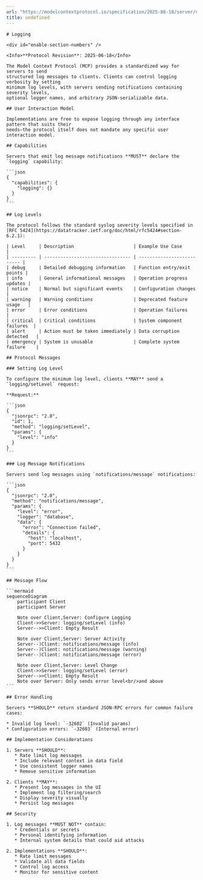 ```yaml
---
url: "https://modelcontextprotocol.io/specification/2025-06-18/server/utilities/logging.md"
title: undefined
---
```


````
# Logging

<div id="enable-section-numbers" />

<Info>**Protocol Revision**: 2025-06-18</Info>

The Model Context Protocol (MCP) provides a standardized way for servers to send
structured log messages to clients. Clients can control logging verbosity by setting
minimum log levels, with servers sending notifications containing severity levels,
optional logger names, and arbitrary JSON-serializable data.

## User Interaction Model

Implementations are free to expose logging through any interface pattern that suits their
needs—the protocol itself does not mandate any specific user interaction model.

## Capabilities

Servers that emit log message notifications **MUST** declare the `logging` capability:

```json
{
  "capabilities": {
    "logging": {}
  }
}
```

## Log Levels

The protocol follows the standard syslog severity levels specified in
[RFC 5424](https://datatracker.ietf.org/doc/html/rfc5424#section-6.2.1):

| Level     | Description                      | Example Use Case           |
| --------- | -------------------------------- | -------------------------- |
| debug     | Detailed debugging information   | Function entry/exit points |
| info      | General informational messages   | Operation progress updates |
| notice    | Normal but significant events    | Configuration changes      |
| warning   | Warning conditions               | Deprecated feature usage   |
| error     | Error conditions                 | Operation failures         |
| critical  | Critical conditions              | System component failures  |
| alert     | Action must be taken immediately | Data corruption detected   |
| emergency | System is unusable               | Complete system failure    |

## Protocol Messages

### Setting Log Level

To configure the minimum log level, clients **MAY** send a `logging/setLevel` request:

**Request:**

```json
{
  "jsonrpc": "2.0",
  "id": 1,
  "method": "logging/setLevel",
  "params": {
    "level": "info"
  }
}
```

### Log Message Notifications

Servers send log messages using `notifications/message` notifications:

```json
{
  "jsonrpc": "2.0",
  "method": "notifications/message",
  "params": {
    "level": "error",
    "logger": "database",
    "data": {
      "error": "Connection failed",
      "details": {
        "host": "localhost",
        "port": 5432
      }
    }
  }
}
```

## Message Flow

```mermaid
sequenceDiagram
    participant Client
    participant Server

    Note over Client,Server: Configure Logging
    Client->>Server: logging/setLevel (info)
    Server-->>Client: Empty Result

    Note over Client,Server: Server Activity
    Server--)Client: notifications/message (info)
    Server--)Client: notifications/message (warning)
    Server--)Client: notifications/message (error)

    Note over Client,Server: Level Change
    Client->>Server: logging/setLevel (error)
    Server-->>Client: Empty Result
    Note over Server: Only sends error level<br/>and above
```

## Error Handling

Servers **SHOULD** return standard JSON-RPC errors for common failure cases:

* Invalid log level: `-32602` (Invalid params)
* Configuration errors: `-32603` (Internal error)

## Implementation Considerations

1. Servers **SHOULD**:
   * Rate limit log messages
   * Include relevant context in data field
   * Use consistent logger names
   * Remove sensitive information

2. Clients **MAY**:
   * Present log messages in the UI
   * Implement log filtering/search
   * Display severity visually
   * Persist log messages

## Security

1. Log messages **MUST NOT** contain:
   * Credentials or secrets
   * Personal identifying information
   * Internal system details that could aid attacks

2. Implementations **SHOULD**:
   * Rate limit messages
   * Validate all data fields
   * Control log access
   * Monitor for sensitive content

````